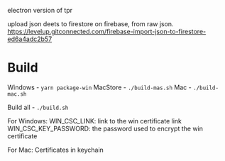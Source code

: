 electron version of tpr


upload json deets to firestore on firebase, from raw json.
https://levelup.gitconnected.com/firebase-import-json-to-firestore-ed6a4adc2b57

# Build

Windows - `yarn package-win`
MacStore - `./build-mas.sh`
Mac - `./build-mac.sh`

Build all - `./build.sh`


For Windows:
WIN_CSC_LINK: link to the win certificate link
WIN_CSC_KEY_PASSWORD: the password used to encrypt the win certificate

For Mac:
Certificates in keychain
